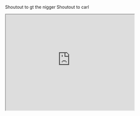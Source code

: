 Shoutout to gt the nigger
Shoutout to carl

<iframe width="420" height="315"
src="https://www.youtube.com/watch?v=n-CxzrCRolw&t=0s">
</iframe>
